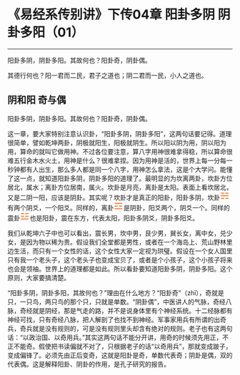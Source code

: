 # 《易经系传别讲》下传04章 阳卦多阴 阴卦多阳（01）

------

阳卦多阴，阴卦多阳。其故何也？阳卦奇，阴卦偶。

其德行何也？阳一君而二民，君子之道也；阴二君而一民，小人之道也。

## 阴和阳 奇与偶

阳卦多阴，阴卦多阳。其故何也？阳卦奇，阴卦偶。

这一章，要大家特别注意认识卦，“阳卦多阴，阴卦多阳”，这两句话要记得。道理很简单，譬如乾坤两卦，阴极就阳生，阳极就阴生。所以阳以阴为用，阴以阳为用，算命的就叫它做用神。不过各位要注意，算八字用神很难拿得稳，所以算命很难五行金木水火土，用神是什么？很难拿捏。因为用神是活的，世界上每一分每一秒钟都有人出生，那么多人都是同一个八字，用神怎么拿法，这是个大学问。能懂了这一点，就知道阳卦多阴，阴卦多阳的道理了。最明显的为坎离两卦，坎卦方位居北，属水；离卦方位居南，属火。坎卦是月亮，离卦是太阳。表面上看坎居北，又是二阴一阳，应该是阴卦。其实呢？坎卦才是真正的阳卦，阳卦多阴，坎卦![img](%E9%98%B4%E5%92%8C%E9%98%B3%EF%BC%8C%E5%A5%87%E4%B8%8E%E5%81%B6/guaRed6.png)有两个阴爻，一个阳爻。同样的，离卦![img](%E9%98%B4%E5%92%8C%E9%98%B3%EF%BC%8C%E5%A5%87%E4%B8%8E%E5%81%B6/guaRed3.png)是阴卦，阳爻两个，阴爻一个。同样的震卦![img](%E9%98%B4%E5%92%8C%E9%98%B3%EF%BC%8C%E5%A5%87%E4%B8%8E%E5%81%B6/guaRed4.png)也是阳卦，震在东方，代表太阳，阳卦多阴爻，阴卦多阳爻。

我们从乾坤六子中也可以看出，震长男，坎中男，艮少男，巽长女，离中女，兑少女，是因为物以稀为贵。假设我们全堂都是男性，或者在一个海岛上、荒山野林里边生活，而只有一个女性的话，这个女性大家一定视为珙璧。假设在一个女人国里只有我一个老头子，这个老头子也变成宝贝了，或者是个小孩子，这个小孩子将来也会是领袖。世界上的道理都是如此。所以看卦要知道阳卦多阴，阴卦多阳。这个原则，大家要搞清楚。

“阳卦多阴，阴卦多阳，其故何也？”理由在什么地方？“阳卦奇”（zhī），奇就是只，一只鸟，两只鸟的那个只，只就是单数。“阴卦偶”，中医讲人的气脉，奇经八脉，奇经就是阴经，那是气走的路，并不是说身体里有个神经系统。十二经脉都有神经可找，只有奇经八脉，把人解剖了也找不到神经。军事家用兵有所谓的出奇兵，奇兵就是没有规则的，可是没有规则里头却含有绝对的规则。老子也有这两句话：“以政治国、以奇用兵。”其实这两句话不能分开讲，用奇的时候须先用正，不正不能奇。假使把书读偏就不对了，只根据老子的话“以奇用兵”，那就变成跛子，变成偏锋了。必须先由正后变奇，这就是阳卦是奇，单数代表奇；阴卦是偶，双的代表偶。这是解释阳卦、阴卦的作用，是孔子研究的报告。